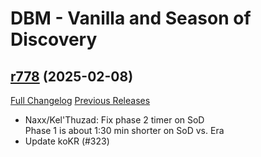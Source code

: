 # DBM - Vanilla and Season of Discovery

## [r778](https://github.com/DeadlyBossMods/DBM-Vanilla/tree/r778) (2025-02-08)
[Full Changelog](https://github.com/DeadlyBossMods/DBM-Vanilla/compare/r777...r778) [Previous Releases](https://github.com/DeadlyBossMods/DBM-Vanilla/releases)

- Naxx/Kel'Thuzad: Fix phase 2 timer on SoD  
    Phase 1 is about 1:30 min shorter on SoD vs. Era  
- Update koKR (#323)  

